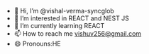 - 👋 Hi, I’m @vishal-verma-syncglob
- 👀 I’m interested in REACT and NEST JS
- 🌱 I’m currently learning REACT
- 📫 How to reach me vishuv256@gmail.com
- 😄 Pronouns:HE

<!---
vishal-verma-syncglob/vishal-verma-syncglob is a ✨ special ✨ repository because its `README.md` (this file) appears on your GitHub profile.
You can click the Preview link to take a look at your changes.
--->
